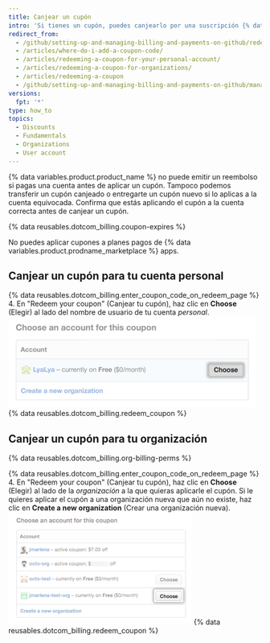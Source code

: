 ```yaml
---
title: Canjear un cupón
intro: 'Si tienes un cupón, puedes canjearlo por una suscripción {% data variables.product.prodname_dotcom %} paga.'
redirect_from:
  - /github/setting-up-and-managing-billing-and-payments-on-github/redeeming-a-coupon
  - /articles/where-do-i-add-a-coupon-code/
  - /articles/redeeming-a-coupon-for-your-personal-account/
  - /articles/redeeming-a-coupon-for-organizations/
  - /articles/redeeming-a-coupon
  - /github/setting-up-and-managing-billing-and-payments-on-github/managing-your-github-billing-settings/redeeming-a-coupon
versions:
  fpt: '*'
type: how_to
topics:
  - Discounts
  - Fundamentals
  - Organizations
  - User account
---
```


{% data variables.product.product_name %} no puede emitir un reembolso si pagas una cuenta antes de aplicar un cupón. Tampoco podemos transferir un cupón canjeado o entregarte un cupón nuevo si lo aplicas a la cuenta equivocada. Confirma que estás aplicando el cupón a la cuenta correcta antes de canjear un cupón.

{% data reusables.dotcom_billing.coupon-expires %}

No puedes aplicar cupones a planes pagos de {% data variables.product.prodname_marketplace %} apps.

## Canjear un cupón para tu cuenta personal

{% data reusables.dotcom_billing.enter_coupon_code_on_redeem_page %}
4. En "Redeem your coupon" (Canjear tu cupón), haz clic en **Choose** (Elegir) al lado del nombre de usuario de tu cuenta *personal*. ![Botón Choose (Elegir)](/assets/images/help/settings/redeem-coupon-choose-button-for-personal-accounts.png)
{% data reusables.dotcom_billing.redeem_coupon %}

## Canjear un cupón para tu organización

{% data reusables.dotcom_billing.org-billing-perms %}

{% data reusables.dotcom_billing.enter_coupon_code_on_redeem_page %}
4. En "Redeem your coupon" (Canjear tu cupón), haz clic en **Choose** (Elegir) al lado de la *organización* a la que quieras aplicarle el cupón. Si le quieres aplicar el cupón a una organización nueva que aún no existe, haz clic en **Create a new organization** (Crear una organización nueva). ![Botón Choose (Elegir)](/assets/images/help/settings/redeem-coupon-choose-button.png)
{% data reusables.dotcom_billing.redeem_coupon %}
